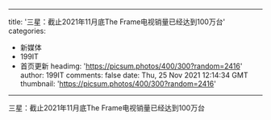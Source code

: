 
---
title: '三星：截止2021年11月底The Frame电视销量已经达到100万台'
categories: 
 - 新媒体
 - 199IT
 - 首页更新
headimg: 'https://picsum.photos/400/300?random=2416'
author: 199IT
comments: false
date: Thu, 25 Nov 2021 12:14:34 GMT
thumbnail: 'https://picsum.photos/400/300?random=2416'
---

<div>   
三星：截止2021年11月底The Frame电视销量已经达到100万台  
</div>
            